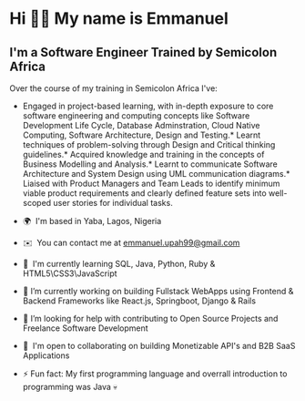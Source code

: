 <!--
**octane77/octane77** is a ✨ _special_ ✨ repository because its `README.md` (this file) appears on your GitHub profile.

Here are some ideas to get you started:

- 🔭 I’m currently working on ...
- 🌱 I’m currently learning ...
- 👯 I’m looking to collaborate on ...
- 🤔 I’m looking for help with ...
- 💬 Ask me about ...
- 📫 How to reach me: ...
- 😄 Pronouns: ...
- ⚡ Fun fact: ...
-->

Hi 👋🏾 My name is Emmanuel
=========================

I'm a Software Engineer Trained by Semicolon Africa
--------------------------------------------------------------

Over the course of my training in Semicolon Africa I've: 
* Engaged in project-based learning, with in-depth exposure to core software engineering and computing concepts like Software Development Life Cycle, Database        Adminstration, Cloud Native Computing, Software Architecture, Design and Testing.* Learnt techniques of problem-solving through Design and Critical thinking guidelines.* Acquired knowledge and training in the concepts of Business Modelling and Analysis.* Learnt to communicate Software Architecture and System Design using UML communication diagrams.* Liaised with Product Managers and Team Leads to identify minimum viable product requirements and clearly defined feature sets into well-scoped user stories for individual tasks.

*   🌍  I'm based in Yaba, Lagos, Nigeria
*   ✉️  You can contact me at [emmanuel.upah99@gmail.com](mailto:emmanuel.upah99@gmail.com)
*   🧠  I'm currently learning SQL, Java, Python, Ruby & HTML5\\CSS3\\JavaScript
*   🔭  I’m currently working on building Fullstack WebApps using Frontend & Backend Frameworks like React.js, Springboot, Django & Rails 
*   🤔  I’m looking for help with contributing to Open Source Projects and Freelance Software Development
*   🤝  I'm open to collaborating on building Monetizable API's and B2B SaaS Applications 
*   ⚡  Fun fact: My first programming language and overrall introduction to programming was Java 💀
